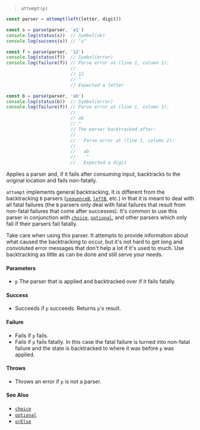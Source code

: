 <!--
 Copyright (c) 2020 Thomas J. Otterson
 
 This software is released under the MIT License.
 https://opensource.org/licenses/MIT
-->

> `attempt(p)`

```javascript
const parser = attempt(left(letter, digit))

const s = parse(parser, 'a1')
console.log(status(s))  // Symbol(ok)
console.log(success(s)) // "a"

const f = parse(parser, '12')
console.log(status(f))  // Symbol(error)
console.log(failure(f)) // Parse error at (line 1, column 1):
                        //
                        // 12
                        // ^
                        // Expected a letter

const b = parse(parser, 'ab')
console.log(status(b))  // Symbol(error)
console.log(failure(f)) // Parse error at (line 1, column 1):
                        //
                        // ab
                        // ^
                        // The parser backtracked after:
                        //
                        //   Parse error at (line 1, column 2):
                        //
                        //   ab
                        //    ^
                        //   Expected a digit
```

Applies a parser and, if it fails after consuming input, backtracks to the original location and fails non-fatally.

`attempt` implements general backtracking. It is different from the backtracking `B` parsers ([`sequenceB`](sequenceb.md), [`leftB`](leftb.md), etc.) in that it is meant to deal with all fatal failures (the `B` parsers only deal with fatal failures that result from non-fatal failures that come after successes). It's common to use this parser in conjunction with [`choice`](choice.md), [`optional`](optional.md), and other parsers which only fail if their parsers fail fatally.

Take care when using this parser. It attempts to provide information about what caused the backtracking to occur, but it's not hard to get long and convoluted error messages that don't help a lot if it's used to much. Use backtracking as little as can be done and still serve your needs.

#### Parameters

* `p` The parser that is applied and backtracked over if it fails fatally.

#### Success

* Succeeds if `p` succeeds. Returns `p`'s result.

#### Failure

* Fails if `p` fails.
* Fails if `p` fails fatally. In this case the fatal failure is turned into non-fatal failure and the state is backtracked to where it was before `p` was applied.

#### Throws

* Throws an error if `p` is not a parser.

#### See Also

* [`choice`](choice.md)
* [`optional`](optional.md)
* [`orElse`](orelse.md)